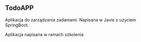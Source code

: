 ## TodoAPP

Aplikacja do zarządzania zadaniami. Napisana w Javie z uzyciem SpringBoot. 

Aplikacja napisana w ramach szkolenia
